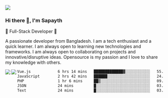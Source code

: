 <!-- **sapayth/sapayth** is a ✨ _special_ ✨ repository because its `README.md` (this file) appears on your GitHub profile.

Here are some ideas to get you started:

- 🔭 I’m currently working on ...
- 🌱 I’m currently learning ...
- 👯 I’m looking to collaborate on ...
- 🤔 I’m looking for help with ...
- 💬 Ask me about ...
- 📫 How to reach me: ...
- 😄 Pronouns: ...
- ⚡ Fun fact: ...
-->
![](https://user-images.githubusercontent.com/74038190/226190894-18e959ba-d458-4a94-ac44-790190f2a947.gif)
### Hi there 👋, I'm Sapayth

🚀 Full-Stack Developer 🚀

A passionate developer from Bangladesh. I am a tech enthusiast and a quick learner. I am always open to learning new technologies and frameworks. I am always open to collaborating on projects and innovative/disruptive ideas. Opensource is my passion and I love to share my knowledge with others.

<div>
<a href="https://github.com/sapayth/github-readme-stats">
  <img align="left" src="https://github-readme-stats.vercel.app/api?username=sapayth&show_icons=true&count_private=true" />
</a>
<a href="https://github.com/sapayth/github-readme-stats">
  <img align="left" src="https://github-readme-stats.vercel.app/api/top-langs/?username=sapayth" />
</a>
</div>
<!--START_SECTION:waka-->

```txt
Vue.js            6 hrs 14 mins   █████████████▓░░░░░░░░░░░   55.26 %
JavaScript        2 hrs 42 mins   ██████░░░░░░░░░░░░░░░░░░░   24.02 %
PHP               1 hr 6 mins     ██▒░░░░░░░░░░░░░░░░░░░░░░   09.77 %
JSON              24 mins         █░░░░░░░░░░░░░░░░░░░░░░░░   03.67 %
Text              24 mins         █░░░░░░░░░░░░░░░░░░░░░░░░   03.65 %
```

<!--END_SECTION:waka-->
